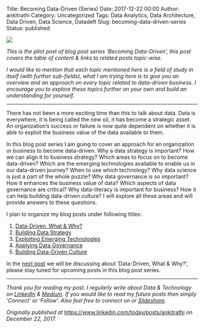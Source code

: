 Title: Becoming Data-Driven (Series)
Date: 2017-12-22 00:00
Author: ankitrathi
Category: Uncategorized
Tags: Data Analytics, Data Architecture, Data Driven, Data Science, Datadeft
Slug: becoming-data-driven-series
Status: published

![](https://cdn-images-1.medium.com/max/800/0*NABiWy6AUkKYj6cM.jpg)

*This is the pilot post of blog post series ‘Becoming Data-Driven’, this post covers the table of content & links to related posts topic-wise.*

*I would like to mention that each topic mentioned here is a field of study in itself (with further sub-fields), what I am trying here is to give you an overview and an approach on every topic related to data-driven business. I encourage you to explore these topics further on your own and build an understanding for yourself.*

------------------------------------------------------------------------

There has not been a more exciting time than this to talk about data. Data is everywhere, it is being called the new oil, it has become a strategic asset. An organization’s success or failure is now quite dependent on whether it is able to exploit the business value of the data available to them.

In this blog post series I am going to cover an approach for an organization or business to become data-driven. Why a data strategy is important? How we can align it to business strategy? Which areas to focus on to become data-driven? Which are the emerging technologies available to enable us in our data-driven journey? When to use which technology? Why data science is just a part of the whole puzzle? Why data governance is so important? How it enhances the business value of data? Which aspects of data governance are critical? Why data-literacy is important for business? How it can help building data-driven culture? I will explore all these areas and will provide answers to these questions.

I plan to organize my blog posts under following titles:

1.  [Data-Driven, What & Why?](https://www.linkedin.com/pulse/data-driven-what-why-ankit-rathi)
2.  [Building Data Strategy](https://www.linkedin.com/pulse/building-data-strategy-ankit-rathi)
3.  [Exploiting Emerging Technologies](https://www.linkedin.com/pulse/exploiting-emerging-technologies-ankit-rathi)
4.  [Applying Data Governance](https://www.linkedin.com/pulse/applying-data-governance-ankit-rathi)
5.  [Building Data-Driven Culture](https://www.linkedin.com/pulse/building-data-driven-culture-ankit-rathi)

In the [next post](https://www.linkedin.com/pulse/data-driven-what-why-ankit-rathi) we will be discussing about ‘Data-Driven, What & Why?’, please stay tuned for upcoming posts in this blog post series.

------------------------------------------------------------------------

*Thank you for reading my post. I regularly write about Data & Technology on* [*LinkedIn*](https://www.linkedin.com/today/posts/ankitrathi) *&* [*Medium*](https://medium.com/@rathi.ankit)*. If you would like to read my future posts then simply ‘Connect’ or ‘Follow’. Also feel free to connect on or* [*Slideshare*](https://www.slideshare.net/ankitrathi)*.*

*Originally published at* <https://www.linkedin.com/today/posts/ankitrathi> *on December 22, 2017.*
